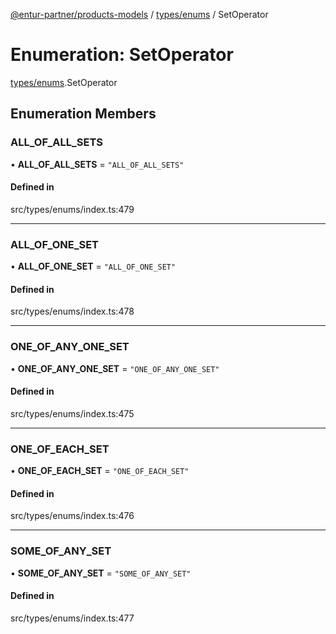 [@entur-partner/products-models](../README.md) / [types/enums](../modules/types_enums.md) / SetOperator

# Enumeration: SetOperator

[types/enums](../modules/types_enums.md).SetOperator

## Enumeration Members

### ALL\_OF\_ALL\_SETS

• **ALL\_OF\_ALL\_SETS** = ``"ALL_OF_ALL_SETS"``

#### Defined in

src/types/enums/index.ts:479

___

### ALL\_OF\_ONE\_SET

• **ALL\_OF\_ONE\_SET** = ``"ALL_OF_ONE_SET"``

#### Defined in

src/types/enums/index.ts:478

___

### ONE\_OF\_ANY\_ONE\_SET

• **ONE\_OF\_ANY\_ONE\_SET** = ``"ONE_OF_ANY_ONE_SET"``

#### Defined in

src/types/enums/index.ts:475

___

### ONE\_OF\_EACH\_SET

• **ONE\_OF\_EACH\_SET** = ``"ONE_OF_EACH_SET"``

#### Defined in

src/types/enums/index.ts:476

___

### SOME\_OF\_ANY\_SET

• **SOME\_OF\_ANY\_SET** = ``"SOME_OF_ANY_SET"``

#### Defined in

src/types/enums/index.ts:477
